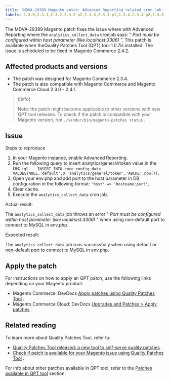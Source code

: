 ```yaml
---
title: "MDVA-29389 Magento patch: Advanced Reporting related cron job fails"
labels: 2.3.0,2.3.1,2.3.2,2.3.2-p2,2.3.3,2.3.3-p1,2.3.4,2.3.4-p2,2.3.5-p1,2.3.5-p2,2.3.6,2.4.0,2.4.0-p1,2.4.1,Advanced Reporting,QPT 1.0.7,QPT patches,Magento Commerce,Magento Commerce Cloud,MySQL,cron,database,error,support tools
---
```


The MDVA-29389 Magento patch fixes the issue where with Advanced Reporting where the `analytics_collect_data` cronjob says: " *Port must be configured within host parameter (like localhost:3306)* ". This patch is available when the<a>Quality Patches Tool (QPT) tool 1.0.7</a>is installed. The issue is scheduled to be fixed in Magento Commerce 2.4.2.

## Affected products and versions

* The patch was designed for Magento Commerce 2.3.4.
* The patch is also compatible with Magento Commerce and Magento Commerce Cloud 2.3.0 - 2.4.1.

>![info]
>
>Note: the patch might become applicable to other versions with new QPT tool releases. To check if the patch is compatible with your Magento version, run `./vendor/bin/magento-patches status` .

## Issue

 <span class="wysiwyg-underline">Steps to reproduce</span> 

1. In your Magento instance, enable Advanced Reporting.
1. Run the following query to insert analytics/general/token value in the DB:    ```sql    INSERT INTO core_config_data VALUES(NULL,'default',0,'analytics/general/token','ABCDE',now());    ```    
1. Open your env.php and add port to the host parameter in DB configuration in the following format: `'host' => 'hostname:port',` 
1. Clear cache.
1. Execute the `analytics_collect_data` cron job.

 <span class="wysiwyg-underline">Actual result:</span> 

The `analytics_collect_data` job throws an error " *Port must be configured within host parameter (like localhost:3306)* " when using non-default port to connect to MySQL in env.php.

 <span class="wysiwyg-underline">Expected result:</span> 

The `analytics_collect_data` job runs successfully when using default or non-default port to connect to MySQL in env.php.

## Apply the patch

For instructions on how to apply an QPT patch, use the following links depending on your Magento product:

* Magento Commerce: DevDocs [Apply patches using Quality Patches Tool](https://devdocs.magento.com/guides/v2.4/comp-mgr/patching/mqp.html) .
* Magento Commerce Cloud: DevDocs [Upgrades and Patches > Apply patches](https://devdocs.magento.com/cloud/project/project-patch.html) .

## Related reading

To learn more about Quality Patches Tool, refer to:

* [Quality Patches Tool released: a new tool to self-serve quality patches](https://support.magento.com/hc/en-us/articles/360047139492) .
* [Check if patch is available for your Magento issue using Quality Patches Tool](https://support.magento.com/hc/en-us/articles/360047125252) .

For info about other patches available in QPT tool, refer to the [Patches available in QPT tool](https://support.magento.com/hc/en-us/sections/360010506631-Patches-available-in-QPT-tool-) section.